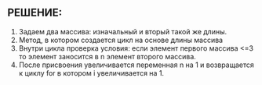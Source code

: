 ## РЕШЕНИЕ:
1. Задаем два массива: изначальный и вторый такой же длины. 
2. Метод, в котором создается цикл на основе длины массива
3. Внутри цикла проверка условия: если элемент первого массива <=3 то элемент заносится в n элемент второго массива. 
4. После присвоения увеличивается переменная n на 1 и возвращается к циклу for в котором i увеличивается на 1. 